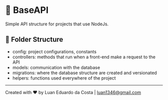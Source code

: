 # :blue_book: BaseAPI

Simple API structure for projects that use NodeJs.

## :file_folder: Folder Structure

- config: project configurations, constants
- controllers: methods that run when a front-end make a request to the API
- models: communication with the database
- migrations: where the database structure are created and versionated
- helpers: functions used everywhere of the project

---

Created with :heart: by Luan Eduardo da Costa | <luan1346@gmail.com>
